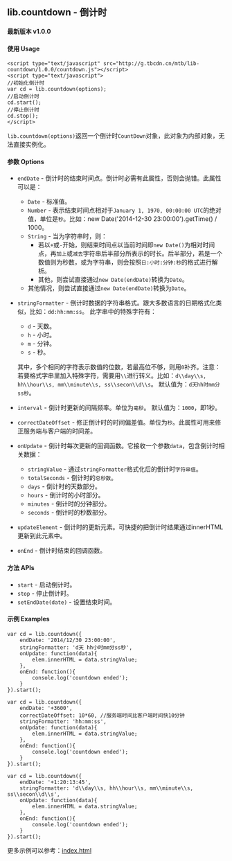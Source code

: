 lib.countdown - 倒计时
-----------------

#### 最新版本 v1.0.0

#### 使用 Usage

```
<script type="text/javascript" src="http://g.tbcdn.cn/mtb/lib-countdown/1.0.0/countdown.js"></script>
<script type="text/javascript">
//初始化倒计时
var cd = lib.countdown(options);
//启动倒计时
cd.start();
//停止倒计时
cd.stop();
</script>
```

`lib.countdown(options)`返回一个倒计时`CountDown`对象，此对象为内部对象，无法直接实例化。


#### 参数 Options

 * `endDate` - 倒计时的结束时间点。倒计时必需有此属性，否则会抛错。此属性可以是：
    * `Date` - 标准值。
    * `Number` - 表示结束时间点相对于`January 1, 1970, 00:00:00 UTC`的绝对值，单位是`秒`。比如：new Date('2014-12-30 23:00:00').getTime() / 1000。
    * `String` - 当为字符串时，则：
        * 若以`+`或`-`开始，则结束时间点以当前时间即`new Date()`为相对时间点，再`加上`或`减去`字符串后半部分所表示的时长。后半部分，若是一个数值则为秒数，或为字符串，则会按照`日:小时:分钟:秒`的格式进行解析。
        * 其他，则尝试直接通过`new Date(endDate)`转换为`Date`。
    * 其他情况，则尝试直接通过`new Date(endDate)`转换为`Date`。

 * `stringFormatter` - 倒计时数据的字符串格式。跟大多数语言的日期格式化类似，比如：`dd:hh:mm:ss`。 此字串中的特殊字符有：
    * `d` - 天数。
    * `h` - 小时。
    * `m` - 分钟。
    * `s` - 秒。

    其中，多个相同的字符表示数值的位数，若最高位不够，则用`0`补齐。注意：若要格式字串里加入特殊字符，需要用`\\`进行转义。比如：`d\\day\\s, hh\\hour\\s, mm\\minute\\s, ss\\secon\\d\\s`。
    默认值为：`d天hh时mm分ss秒`。

 * `interval` - 倒计时更新的间隔频率。单位为`毫秒`。 默认值为：`1000`，即1秒。
 * `correctDateOffset` - 修正倒计时的时间偏差值。单位为`秒`。此属性可用来修正服务端与客户端的时间差。

 * `onUpdate` - 倒计时每次更新的回调函数。它接收一个参数`data`，包含倒计时相关数据：
    * `stringValue` - 通过`stringFormatter`格式化后的倒计时`字符串值`。
    * `totalSeconds` - 倒计时的`总秒数`。
    * `days` - 倒计时的天数部分。
    * `hours` - 倒计时的小时部分。
    * `minutes` - 倒计时的分钟部分。
    * `seconds` - 倒计时的秒数部分。

 * `updateElement` - 倒计时的更新元素。可快捷的把倒计时结果通过innerHTML更新到此元素中。

 * `onEnd` - 倒计时结束的回调函数。

#### 方法 APIs

 * `start` - 启动倒计时。
 * `stop` - 停止倒计时。
 * `setEndDate(date)` - 设置结束时间。


#### 示例 Examples

```
var cd = lib.countdown({
    endDate: '2014/12/30 23:00:00',
    stringFormatter: 'd天 hh小时mm分ss秒',
    onUpdate: function(data){
        elem.innerHTML = data.stringValue;
    },
    onEnd: function(){
        console.log('countdown ended');
    }
}).start();
```

```
var cd = lib.countdown({
    endDate: '+3600',
    correctDateOffset: 10*60, //服务端时间比客户端时间快10分钟
    stringFormatter: 'hh:mm:ss',
    onUpdate: function(data){
        elem.innerHTML = data.stringValue;
    },
    onEnd: function(){
        console.log('countdown ended');
    }
}).start();
```

```
var cd = lib.countdown({
    endDate: '+1:20:13:45',
    stringFormatter: 'd\\day\\s, hh\\hour\\s, mm\\minute\\s, ss\\secon\\d\\s',
    onUpdate: function(data){
        elem.innerHTML = data.stringValue;
    },
    onEnd: function(){
        console.log('countdown ended');
    }
}).start();
```

更多示例可以参考：[index.html](index.html)
